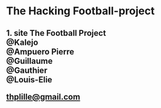 <h1>The Hacking Football-project </h1>
<h2>1. site The Football Project</br>
@Kalejo<br>
@Ampuero Pierre<br>
@Guillaume<br>
@Gauthier<br>
@Louis-Elie<br>


thplille@gmail.com
</h2>



